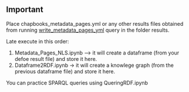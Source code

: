 ## Important

Place chapbooks_metadata_pages.yml or any other results files obtained from running [write_metadata_pages_yml](https://github.com/francesNLP/defoe/blob/master/defoe/nls/queries/write_metadata_pages_yml.py) query in the folder results.

Late execute in this order:
1. Metadata_Pages_NLS.ipynb --> it will create a dataframe (from your defoe result file) and store it here.
2. Dataframe2RDF.ipynb -> it will create a knowlege graph (from the previous dataframe file) and store it here. 



You can practice SPARQL queries using QueringRDF.ipynb

